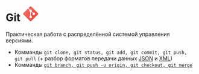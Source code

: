 # Git <img src="https://raw.githubusercontent.com/Ed-Yunusov/Ed-Yunusov/main/Assets/git_icon.png" title="Git" alt="Git" width="40" height="40"/>&nbsp;
Практическая работа с распределённой системой управления версиями.
  + Комманды `git clone, git status, git add, git commit, git push, git pull` (+ разбор форматов передачи данных [JSON](https://github.com/Ed-Yunusov/Git_practice-JSON) и [XML](https://github.com/Ed-Yunusov/Git_practice-XML))
  + Комманды [`git branch, git push -u origin, git checkout, git merge`](https://github.com/Ed-Yunusov/Git_branch)
